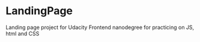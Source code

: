 # LandingPage
Landing page project for Udacity Frontend nanodegree for practicing on JS, html and CSS
